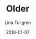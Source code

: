 ---
title: "Older"
subtitle: "Lina Tullgren"
customForwardUrl: "https://www.youtube.com/watch?v=tKik6XwzUk4"
displayImg: "https://img.youtube.com/vi/tKik6XwzUk4/0.jpg"
date: "2018-01-07"
newTab: true 
---